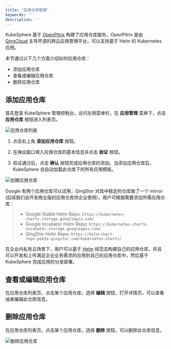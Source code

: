 ```yaml
---
title: "应用仓库管理"
keywords: ''
description: ''
---
```


KubeSphere 基于 [OpenPitrix](https://openpitrix.io) 构建了应用仓库服务，OpenPitrix 是由 [QingCloud](https://www.qingcloud.com) 主导开源的跨云应用管理平台，可以支持基于 Helm 的 Kubernetes 应用。

本节通过以下几个方面介绍如何应用仓库：

- 添加应用仓库
- 查看或编辑应用仓库
- 删除应用仓库


## 添加应用仓库

首先登录 KubeSphere 管理控制台，访问左侧菜单栏，在 **应用管理** 菜单下，点击 **应用仓库** 按钮进入列表页。

![应用仓库列表](/apprepo_list.png)

1. 点击右上角 **添加应用仓库** 按钮。

2. 在弹出窗口填入应用仓库的基本信息并点击 **验证** 按钮。

3. 验证通过后，点击 **确认** 按钮完成应用仓库的添加。当添加应用仓库后，KubeSphere 会自动加载此仓库下的所有应用模板。

![创建应用仓库](/appfactory_create.png)

Google 有两个应用仓库可以试用，QingStor 对其中稳定的仓库做了一个 mirror (后续我们会开发商业版的应用仓库供企业使用)，用户可根据需要添加所需应用仓库：

> - Google Stable Helm Repo: `https://kubernetes-charts.storage.googleapis.com/`
> - Google Incubator Helm Repo: `https://kubernetes-charts-incubator.storage.googleapis.com/`
> - QingStor Helm Repo: `https://helm-chart-repo.pek3a.qingstor.com/kubernetes-charts/`

在企业内私有云场景下，用户可以基于 [Helm](https://helm.sh) 规范去构建自己的应用仓库，并且可以开发和上传满足企业业务需求的应用到自己的应用仓库中，然后基于 KubeSphere 完成应用的分发部署。

## 查看或编辑应用仓库

在应用仓库列表页，点击某个应用仓库，选择 **编辑** 按钮，打开详情页，可以查看或者编辑此仓库信息。

## 删除应用仓库

在应用仓库列表页，点击某个应用仓库，选择 **删除** 按钮，可以删除此仓库信息。

![删除应用仓库](/apprepo_delete.png)
